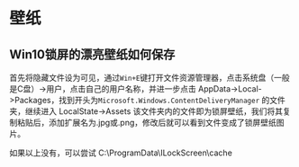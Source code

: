 # 壁纸

## Win10锁屏的漂亮壁纸如何保存

首先将隐藏文件设为可见，通过`Win+E`键打开文件资源管理器，点击系统盘（一般是C盘）->用户，点击自己的用户名称，并进一步点击 AppData->Local->Packages，找到开头为`Microsoft.Windows.ContentDeliveryManager` 的文件夹，继续进入 LocalState->Assets 该文件夹内的文件即为锁屏壁纸，我们将其复制粘贴后，添加扩展名为.jpg或.png，修改后就可以看到文件变成了锁屏壁纸图片。

如果以上没有，可以尝试 C:\ProgramData\ILockScreen\cache
